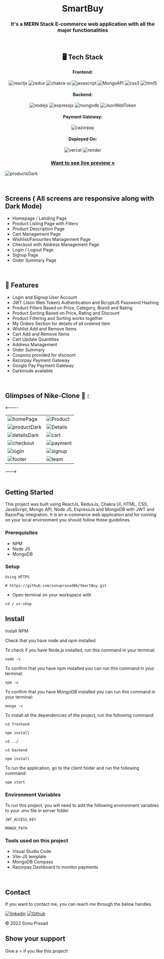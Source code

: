 <h1 align="center">SmartBuy </h1>

<h3 align="center">It's a MERN Stack E-commerce web application with all the major functionalities </h3>

<br />

<h2 align="center">🖥️ Tech Stack</h2>


<h4 align="center">Frontend:</h4>

<p align="center">
  <img src="https://img.shields.io/badge/React-20232A?style=for-the-badge&logo=react&logoColor=61DAFB" alt="reactjs" />
  <img src="https://img.shields.io/badge/Redux-593D88?style=for-the-badge&logo=redux&logoColor=white" alt="redux" />
  <img src="https://img.shields.io/badge/Chakra%20UI-3bc7bd?style=for-the-badge&logo=chakraui&logoColor=white" alt="chakra-ui" />
  <img src="https://img.shields.io/badge/JavaScript-323330?style=for-the-badge&logo=javascript&logoColor=F7DF1E" alt="javascript" />
  <img src="https://img.shields.io/badge/Mongo_API-02303A?style=for-the-badge&logo=react-router&logoColor=white" alt="MongoAPI" />
  <img src="https://img.shields.io/badge/CSS3-1572B6?style=for-the-badge&logo=css3&logoColor=white" alt="css3" />
  <img src="https://img.shields.io/badge/HTML5-E34F26?style=for-the-badge&logo=html5&logoColor=white" alt="html5" />
</p>


<h4 align="center">Backend:</h4>

<p align="center">
  <img src="https://img.shields.io/badge/Node.js-339933?style=for-the-badge&logo=nodedotjs&logoColor=white" alt="nodejs" />
  <img src="https://img.shields.io/badge/Express.js-000000?style=for-the-badge&logo=express&logoColor=white" alt="expressjs" />
  <img src="https://img.shields.io/badge/MongoDB-4EA94B?style=for-the-badge&logo=mongodb&logoColor=white" alt="mongodb" />
  <img src="https://img.shields.io/badge/JWT-000000?style=for-the-badge&logo=JSON%20web%20tokens&logoColor=white" alt="JsonWebToken" />
</p>


<h4 align="center">Payment Gateway:</h4>

<p align="center">
  <img src="https://img.shields.io/badge/Razorpay-02042B?style=for-the-badge&logo=razorpay&logoColor=3395FF" alt="razorpay" />
</p>


<h4 align="center">Deployed On:</h4>

<p align="center">
  <img src="https://img.shields.io/badge/Netlify-00C7B7?style=for-the-badge&logo=netlify&logoColor=white" alt="vercel" />
  <img src="https://img.shields.io/badge/Render-430098?style=for-the-badge&logo=heroku&logoColor=white" alt="render" />
</p>



<h3 align="center"><a href=""><strong>Want to see live preview »</strong></a></h3>




![productsDark](https://user-images.githubusercontent.com/101389401/219954115-6567bd89-10e0-471a-9d4c-e236523e883b.png)

<!--- Nike Clone is a MERN Stack e-commerce web application that allows you to buy shoes & clothes online with payment gateway integration. It has a variety of categories, just visit the product listing page and you will see all the products, apply filters as per your need and in just a few clicks you can buy any product from the website. This project is just for educational purpose -->




<br />

## Screens ( All screens are responsive along with Dark Mode)
- Homepage / Landing Page
- Product Listing Page with Filters
- Product Description Page
- Cart Management Page
- Wishlist/Favourites Management Page
- Checkout with Address Management Page
- Login / Logout Page
- Signup Page
- Order Summary Page


<br />


## 🚀 Features
- Login and Signup User Account
- JWT (Json Web Token) Authentication and BcryptJS Password Hashing 
- Product Filters Based on Price, Category, Brand and Rating
- Product Sorting Based on Price, Rating and Discount
- Product Filtering and Sorting works together 
- My Orders Section for details of all ordered item
- Wishlist Add and Remove Items
- Cart Add and Remove Items 
- Cart Update Quantities 
- Address Management
- Order Summary
- Coupons provided for discount
- Razorpay Payment Gateway
- Google Pay Payment Gateway
- Darkmode available

<br />

## Glimpses of Nike-Clone 🙈 :


<----<table>
  <tr>
    <td><img src="https://user-images.githubusercontent.com/101389401/219953501-85e07783-1aac-4119-bfa3-40370d5f785a.png" alt="homePage" /></td>
    <td><img src="https://user-images.githubusercontent.com/101389401/219954405-3a270910-f538-42ce-8188-412df202e305.png" alt="Product" /></td>
  </tr>
  <tr>
    <td><img src="https://user-images.githubusercontent.com/101389401/219954115-6567bd89-10e0-471a-9d4c-e236523e883b.png" alt="productDark" /></td>
    <td><img src="https://user-images.githubusercontent.com/101389401/219954622-abf957ae-63e3-4ac1-8056-8c6f3e23c8a5.png" alt="Details" /></td>
  </tr>
    <td><img src="https://user-images.githubusercontent.com/101389401/219954651-03897359-75c5-4b74-b8bf-f520c41f982a.png" alt="detailsDark" /></td>
    <td><img src="https://user-images.githubusercontent.com/101389401/219954652-b00a01d4-4f51-4071-a838-195092f75434.png" alt="cart" /></td>
  </tr>
   <tr>
    <td><img src="https://user-images.githubusercontent.com/101389401/219954676-4c7b9c50-c5a5-43aa-9838-53998ce773a5.png" alt="checkout" /></td>
    <td><img src="https://user-images.githubusercontent.com/101389401/219954681-b5ac53d3-d0c7-4e12-bcce-17a17ca58fe4.png" alt="payment" /></td>
  </tr>
  <tr>
    <td><img src="https://user-images.githubusercontent.com/101389401/219954708-6aed7a5f-0879-42e0-9c98-c9e62bd62122.png" alt="login" /></td>
    <td><img src="https://user-images.githubusercontent.com/101389401/219954713-4f49c339-5e43-4511-9fe7-e68fb2c5d792.png" alt="signup" /></td>
  </tr>
    <td><img src="https://user-images.githubusercontent.com/101389401/233852984-232dcdfe-1501-4d48-95c8-7c035ec505d7.png" alt="footer" /></td>
    <td><img src="https://user-images.githubusercontent.com/101389401/219954753-6c7cbb53-51b9-4f85-8a0e-5a203a677889.png" alt="team" /></td>
  </tr>
 
</table>--->

<br />

<br />


## Getting Started

This project was built using ReactJs, ReduxJs, Chakra UI, HTML, CSS, JavaScript, Mongo API, Node JS, ExpressJs and MongoDB with JWT and RazorPay integration. It is an e-commerce web application and for running on your local environment you should follow these guidelines.


### Prerequisites

- NPM
- Node JS
- MongoDB

### Setup


```
Using HTTPS

# https://github.com/sonuprasad66/SmartBuy.git
```

+ Open terminal on your workspace with

```
cd / ur-shop
```


## Install

Install NPM

Check that you have node and npm installed

To check if you have Node.js installed, run this command in your terminal:


```
node -v
```

To confirm that you have npm installed you can run this command in your terminal:


```
npm -v
```

To confirm that you have MongoDB installed you can run this command in your terminal:


```
mongo -v
```


To install all the dependencies of the project, run the following command:


```
cd frontend

npm install

cd ../

cd backend

npm install
```


To run the application, go to the client folder and run the following command:

```
npm start
```

### Environment Variables

To run this project, you will need to add the following environment variables to your .env file in server folder

`JWT_ACCESS_KEY`

`MONGO_PATH`


### Tools used on this project

- Visual Studio Code
- Vite-JS template
- MongoDB Compass
- Razorpay Dashboard to monitor payments

<br />



## Contact

If you want to contact me, you can reach me through the below handles.

 [![linkedin](https://img.shields.io/badge/sonuprasad66-0077B5?style=for-the-badge&logo=linkedin&logoColor=white)](https://www.linkedin.com/in/sonuprasad66/)
[![Github](https://img.shields.io/badge/sonuprasad66-20232A?style=for-the-badge&logo=Github&logoColor=white)](https://github.com/sonuprasad66/)



© 2022 Sonu Prasad



## Show your support

Give a ⭐️ if you like this project!
